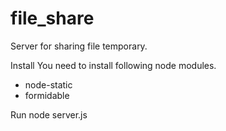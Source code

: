 file_share
==========

Server for sharing file temporary.

Install
 You need to install following node modules.
  - node-static
  - formidable

Run
 node server.js

